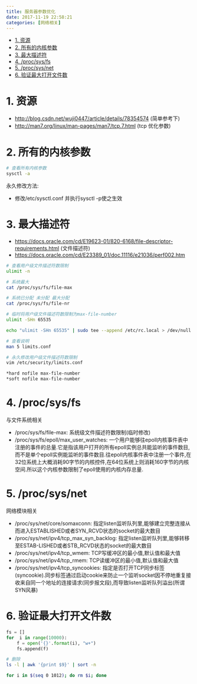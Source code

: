 ```yaml
---
title: 服务器参数优化
date: 2017-11-19 22:58:21
categories: [网络相关]
---
```


<!-- TOC -->

- [1. 资源](#1-资源)
- [2. 所有的内核参数](#2-所有的内核参数)
- [3. 最大描述符](#3-最大描述符)
- [4. /proc/sys/fs](#4-procsysfs)
- [5. /proc/sys/net](#5-procsysnet)
- [6. 验证最大打开文件数](#6-验证最大打开文件数)

<!-- /TOC -->

<a id="markdown-1-资源" name="1-资源"></a>
# 1. 资源

* http://blog.csdn.net/wuji0447/article/details/78354574 (简单参考下)
* http://man7.org/linux/man-pages/man7/tcp.7.html (tcp 优化参数)


<a id="markdown-2-所有的内核参数" name="2-所有的内核参数"></a>
# 2. 所有的内核参数

```bash
# 查看所有内核参数
sysctl -a
```

永久修改方法:
* 修改/etc/sysctl.conf 并执行sysctl -p使之生效

<a id="markdown-3-最大描述符" name="3-最大描述符"></a>
# 3. 最大描述符

* https://docs.oracle.com/cd/E19623-01/820-6168/file-descriptor-requirements.html (文件描述符)
* https://docs.oracle.com/cd/E23389_01/doc.11116/e21036/perf002.htm

```bash
# 查看用户级文件描述符数限制
ulimit -n

# 系统最大
cat /proc/sys/fs/file-max

# 系统已分配 未分配 最大分配
cat /proc/sys/fs/file-nr

# 临时将用户级文件描述符数限制为max-file-number
ulimit -SHn 65535

echo "ulimit -SHn 65535" | sudo tee --append /etc/rc.local > /dev/null

# 查看说明
man 5 limits.conf

# 永久修改用户级文件描述符数限制
vim /etc/security/limits.conf

*hard nofile max-file-number
*soft nofile max-file-number
```

<a id="markdown-4-procsysfs" name="4-procsysfs"></a>
# 4. /proc/sys/fs
与文件系统相关

* /proc/sys/fs/file-max: 系统级文件描述符数限制(临时修改)
* /proc/sys/fs/epoll/max_user_watches: 一个用户能够往epoll内核事件表中注册的事件的总量.它是指该用户打开的所有epoll实例总共能监听的事件数目,而不是单个epoll实例能监听的事件数目.往epoll内核事件表中注册一个事件,在32位系统上大概消耗90字节的内核控件,在64位系统上则消耗160字节的内核空间.所以这个内核参数限制了epoll使用的内核内存总量.

<a id="markdown-5-procsysnet" name="5-procsysnet"></a>
# 5. /proc/sys/net
网络模块相关

* /proc/sys/net/core/somaxconn: 指定listen监听队列里,能够建立完整连接从而进入ESTABLISHED或者SYN_RCVD状态的socket的最大数目
* /proc/sys/net/ipv4/tcp_max_syn_backlog: 指定listen监听队列里,能够转移至ESTAB-LISHED或者STB_RCVD状态的socket的最大数目
* /proc/sys/net/ipv4/tcp_wmem: TCP写缓冲区的最小值,默认值和最大值
* /proc/sys/net/ipv4/tcp_rmem: TCP读缓冲区的最小值,默认值和最大值
* /proc/sys/net/ipv4/tcp_syncookies: 指定是否打开TCP同步标签(syncookie).同步标签通过启动cookie来防止一个监听socket因不停地重复接收来自同一个地址的连接请求(同步报文段),而导致listen监听队列溢出(所谓SYN风暴)


<a id="markdown-6-验证最大打开文件数" name="6-验证最大打开文件数"></a>
# 6. 验证最大打开文件数

```python
fs = []
for  i in range(10000):
    f = open('{}'.format(i), "w+")
    fs.append(f)

```

```bash
# 删除
ls -l | awk '{print $9}' | sort -n

for i in $(seq 0 1012); do rm $i; done
```